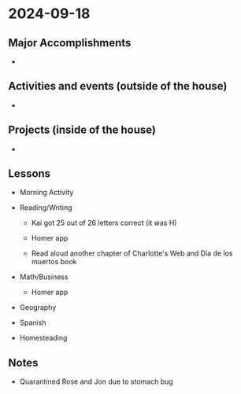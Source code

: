 # 2024-09-18

## Major Accomplishments

*  

## Activities and events (outside of the house)
* 


## Projects (inside of the house)
* 


## Lessons
* Morning Activity
  
* Reading/Writing
  * Kai got 25 out of 26 letters correct (it was H)
  
  * Homer app
  
  * Read aloud another chapter of Charlotte's Web and Dia de los muertos book
  
* Math/Business
  * Homer app

* Geography

* Spanish

* Homesteading

## Notes
* Quarantined Rose and Jon due to stomach bug





